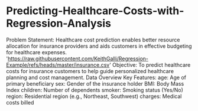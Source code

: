 # Predicting-Healthcare-Costs-with-Regression-Analysis
Problem Statement: Healthcare cost prediction enables better resource allocation for insurance providers and aids customers in effective budgeting for healthcare expenses.
'https://raw.githubusercontent.com/KeithGalli/Regression-Example/refs/heads/master/insurance.csv'
Objective: To predict healthcare costs for insurance customers to help guide personalized healthcare planning and cost management.
Data Overview
Key Features:
age: Age of primary beneficiary
sex: Gender of the insurance holder
BMI: Body Mass Index
children: Number of dependents
smoker: Smoking status (Yes/No)
region: Residential region (e.g., Northeast, Southwest)
charges: Medical costs billed

